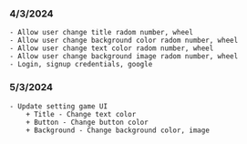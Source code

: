 ### 4/3/2024

    - Allow user change title radom number, wheel
    - Allow user change background color radom number, wheel
    - Allow user change text color radom number, wheel
    - Allow user change background image radom number, wheel
    - Login, signup credentials, google

### 5/3/2024

    - Update setting game UI
        + Title - Change text color
        + Button - Change button color
        + Background - Change background color, image

